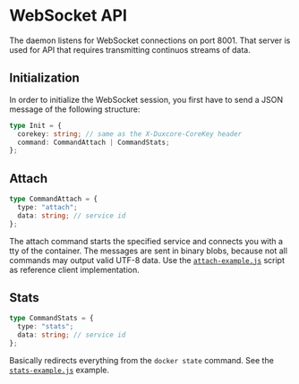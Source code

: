 # WebSocket API

The daemon listens for WebSocket connections on port 8001. That server is used
for API that requires transmitting continuos streams of data.

## Initialization

In order to initialize the WebSocket session, you first have to send a JSON
message of the following structure:

```ts
type Init = {
  corekey: string; // same as the X-Duxcore-CoreKey header
  command: CommandAttach | CommandStats;
};
```

## Attach

```ts
type CommandAttach = {
  type: "attach";
  data: string; // service id
};
```

The attach command starts the specified service and connects you with a tty of
the container. The messages are sent in binary blobs, because not all commands
may output valid UTF-8 data. Use the [`attach-example.js`](./attach-example.js)
script as reference client implementation.

## Stats

```ts
type CommandStats = {
  type: "stats";
  data: string; // service id
};
```

Basically redirects everything from the `docker state` command. See the
[`stats-example.js`](./stats-example.js) example.
